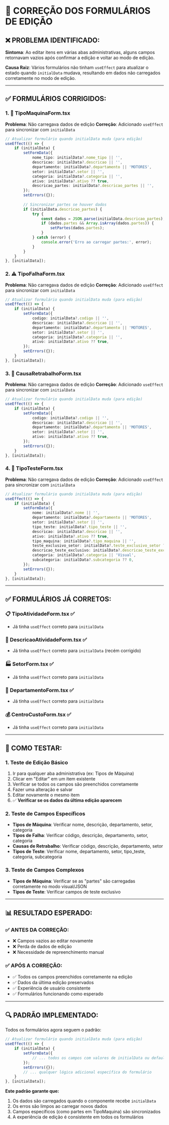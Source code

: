 # 🔧 CORREÇÃO DOS FORMULÁRIOS DE EDIÇÃO

## ❌ **PROBLEMA IDENTIFICADO:**

**Sintoma**: Ao editar itens em várias abas administrativas, alguns campos retornavam vazios após confirmar a edição e voltar ao modo de edição.

**Causa Raiz**: Vários formulários não tinham `useEffect` para atualizar o estado quando `initialData` mudava, resultando em dados não carregados corretamente no modo de edição.

---

## ✅ **FORMULÁRIOS CORRIGIDOS:**

### 1. **🔧 TipoMaquinaForm.tsx**
**Problema**: Não carregava dados de edição
**Correção**: Adicionado `useEffect` para sincronizar com `initialData`
```typescript
// Atualizar formulário quando initialData muda (para edição)
useEffect(() => {
    if (initialData) {
        setFormData({
            nome_tipo: initialData?.nome_tipo || '',
            descricao: initialData?.descricao || '',
            departamento: initialData?.departamento || 'MOTORES',
            setor: initialData?.setor || '',
            categoria: initialData?.categoria || '',
            ativo: initialData?.ativo ?? true,
            descricao_partes: initialData?.descricao_partes || '',
        });
        setErrors({});
        
        // Sincronizar partes se houver dados
        if (initialData.descricao_partes) {
            try {
                const dados = JSON.parse(initialData.descricao_partes);
                if (dados.partes && Array.isArray(dados.partes)) {
                    setPartes(dados.partes);
                }
            } catch (error) {
                console.error('Erro ao carregar partes:', error);
            }
        }
    }
}, [initialData]);
```

### 2. **⚠️ TipoFalhaForm.tsx**
**Problema**: Não carregava dados de edição
**Correção**: Adicionado `useEffect` para sincronizar com `initialData`
```typescript
// Atualizar formulário quando initialData muda (para edição)
useEffect(() => {
    if (initialData) {
        setFormData({
            codigo: initialData?.codigo || '',
            descricao: initialData?.descricao || '',
            departamento: initialData?.departamento || 'MOTORES',
            setor: initialData?.setor || '',
            categoria: initialData?.categoria || '',
            ativo: initialData?.ativo ?? true,
        });
        setErrors({});
    }
}, [initialData]);
```

### 3. **🔄 CausaRetrabalhoForm.tsx**
**Problema**: Não carregava dados de edição
**Correção**: Adicionado `useEffect` para sincronizar com `initialData`
```typescript
// Atualizar formulário quando initialData muda (para edição)
useEffect(() => {
    if (initialData) {
        setFormData({
            codigo: initialData?.codigo || '',
            descricao: initialData?.descricao || '',
            departamento: initialData?.departamento || 'MOTORES',
            setor: initialData?.setor || '',
            ativo: initialData?.ativo ?? true,
        });
        setErrors({});
    }
}, [initialData]);
```

### 4. **🧪 TipoTesteForm.tsx**
**Problema**: Não carregava dados de edição
**Correção**: Adicionado `useEffect` para sincronizar com `initialData`
```typescript
// Atualizar formulário quando initialData muda (para edição)
useEffect(() => {
    if (initialData) {
        setFormData({
            nome: initialData?.nome || '',
            departamento: initialData?.departamento || 'MOTORES',
            setor: initialData?.setor || '',
            tipo_teste: initialData?.tipo_teste || '',
            descricao: initialData?.descricao || '',
            ativo: initialData?.ativo ?? true,
            tipo_maquina: initialData?.tipo_maquina || '',
            teste_exclusivo_setor: initialData?.teste_exclusivo_setor ?? false,
            descricao_teste_exclusivo: initialData?.descricao_teste_exclusivo || '',
            categoria: initialData?.categoria || 'Visual',
            subcategoria: initialData?.subcategoria ?? 0,
        });
        setErrors({});
    }
}, [initialData]);
```

---

## ✅ **FORMULÁRIOS JÁ CORRETOS:**

### 📋 **TipoAtividadeForm.tsx** ✅
- Já tinha `useEffect` correto para `initialData`

### 📄 **DescricaoAtividadeForm.tsx** ✅
- Já tinha `useEffect` correto para `initialData` (recém corrigido)

### 🏭 **SetorForm.tsx** ✅
- Já tinha `useEffect` correto para `initialData`

### 🏢 **DepartamentoForm.tsx** ✅
- Já tinha `useEffect` correto para `initialData`

### 💰 **CentroCustoForm.tsx** ✅
- Já tinha `useEffect` correto para `initialData`

---

## 🧪 **COMO TESTAR:**

### 1. **Teste de Edição Básico**
1. Ir para qualquer aba administrativa (ex: Tipos de Máquina)
2. Clicar em "Editar" em um item existente
3. Verificar se todos os campos são preenchidos corretamente
4. Fazer uma alteração e salvar
5. Editar novamente o mesmo item
6. ✅ **Verificar se os dados da última edição aparecem**

### 2. **Teste de Campos Específicos**
- **Tipos de Máquina**: Verificar nome, descrição, departamento, setor, categoria
- **Tipos de Falha**: Verificar código, descrição, departamento, setor, categoria
- **Causas de Retrabalho**: Verificar código, descrição, departamento, setor
- **Tipos de Teste**: Verificar nome, departamento, setor, tipo_teste, categoria, subcategoria

### 3. **Teste de Campos Complexos**
- **Tipos de Máquina**: Verificar se as "partes" são carregadas corretamente no modo visual/JSON
- **Tipos de Teste**: Verificar campos de teste exclusivo

---

## 📊 **RESULTADO ESPERADO:**

### ✅ **ANTES DA CORREÇÃO:**
- ❌ Campos vazios ao editar novamente
- ❌ Perda de dados de edição
- ❌ Necessidade de repreenchimento manual

### ✅ **APÓS A CORREÇÃO:**
- ✅ Todos os campos preenchidos corretamente na edição
- ✅ Dados da última edição preservados
- ✅ Experiência de usuário consistente
- ✅ Formulários funcionando como esperado

---

## 🔍 **PADRÃO IMPLEMENTADO:**

Todos os formulários agora seguem o padrão:

```typescript
// Atualizar formulário quando initialData muda (para edição)
useEffect(() => {
    if (initialData) {
        setFormData({
            // ... todos os campos com valores de initialData ou defaults
        });
        setErrors({});
        // ... qualquer lógica adicional específica do formulário
    }
}, [initialData]);
```

**Este padrão garante que:**
1. Os dados são carregados quando o componente recebe `initialData`
2. Os erros são limpos ao carregar novos dados
3. Campos específicos (como partes em TipoMaquina) são sincronizados
4. A experiência de edição é consistente em todos os formulários
